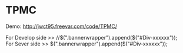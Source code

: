 # TPMC
Demo: http://jwct95.freevar.com/code/TPMC/

For Develop side >>  //$(".bannerwrapper").append($("#Div-xxxxxx"));
<br>
For Sever side >>    $(".bannerwrapper").append($("#Div-xxxxxx"));

